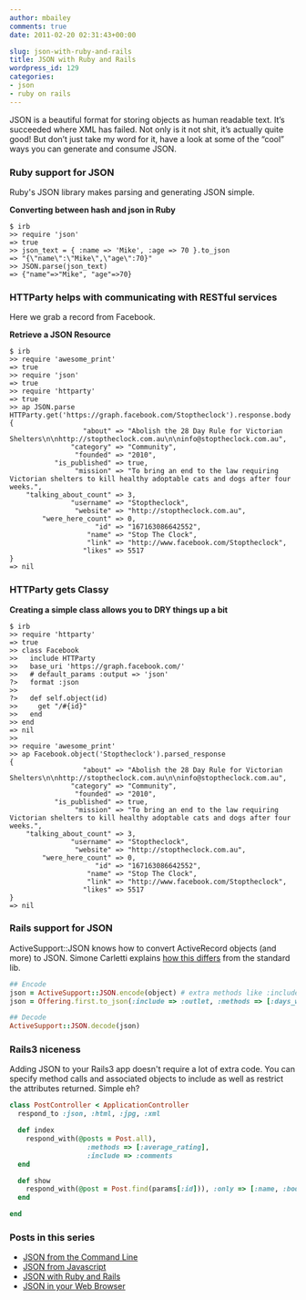 ```yaml
---
author: mbailey
comments: true
date: 2011-02-20 02:31:43+00:00

slug: json-with-ruby-and-rails
title: JSON with Ruby and Rails
wordpress_id: 129
categories:
- json
- ruby on rails
---
```


JSON is a beautiful format for storing objects as human readable text. It’s
succeeded where XML has failed. Not only is it not shit, it’s actually quite
good! But don’t just take my word for it, have a look at some of the “cool”
ways you can generate and consume JSON.


### Ruby support for JSON

Ruby's JSON library makes parsing and generating JSON simple.

**Converting between hash and json in Ruby**
```irb
$ irb
>> require 'json'
=> true
>> json_text = { :name => 'Mike', :age => 70 }.to_json
=> "{\"name\":\"Mike\",\"age\":70}"
>> JSON.parse(json_text)
=> {"name"=>"Mike", "age"=>70}
```


### HTTParty helps with communicating with RESTful services

Here we grab a record from Facebook.

**Retrieve a JSON Resource**
```irb
$ irb
>> require 'awesome_print'
=> true
>> require 'json'
=> true
>> require 'httparty'
=> true
>> ap JSON.parse HTTParty.get('https://graph.facebook.com/Stoptheclock').response.body
{
                  "about" => "Abolish the 28 Day Rule for Victorian Shelters\n\nhttp://stoptheclock.com.au\n\ninfo@stoptheclock.com.au",
               "category" => "Community",
                "founded" => "2010",
           "is_published" => true,
                "mission" => "To bring an end to the law requiring Victorian shelters to kill healthy adoptable cats and dogs after four weeks.",
    "talking_about_count" => 3,
               "username" => "Stoptheclock",
                "website" => "http://stoptheclock.com.au",
        "were_here_count" => 0,
                     "id" => "167163086642552",
                   "name" => "Stop The Clock",
                   "link" => "http://www.facebook.com/Stoptheclock",
                  "likes" => 5517
}
=> nil
```


### HTTParty gets Classy

**Creating a simple class allows you to DRY things up a bit**
```irb
$ irb
>> require 'httparty'
=> true
>> class Facebook
>>   include HTTParty
>>   base_uri 'https://graph.facebook.com/'
>>   # default_params :output => 'json'
?>   format :json
>>
?>   def self.object(id)
>>     get "/#{id}"
>>   end
>> end
=> nil
>>
>> require 'awesome_print'
>> ap Facebook.object('Stoptheclock').parsed_response
{
                  "about" => "Abolish the 28 Day Rule for Victorian Shelters\n\nhttp://stoptheclock.com.au\n\ninfo@stoptheclock.com.au",
               "category" => "Community",
                "founded" => "2010",
           "is_published" => true,
                "mission" => "To bring an end to the law requiring Victorian shelters to kill healthy adoptable cats and dogs after four weeks.",
    "talking_about_count" => 3,
               "username" => "Stoptheclock",
                "website" => "http://stoptheclock.com.au",
        "were_here_count" => 0,
                     "id" => "167163086642552",
                   "name" => "Stop The Clock",
                   "link" => "http://www.facebook.com/Stoptheclock",
                  "likes" => 5517
}
=> nil
```


### Rails support for JSON


ActiveSupport::JSON knows how to convert ActiveRecord objects (and more) to
JSON. Simone Carletti explains [how this
differs](http://www.simonecarletti.com/blog/2010/04/inside-ruby-on-rails-serializing-ruby-objects-with-json/)
from the standard lib.

```ruby
## Encode
json = ActiveSupport::JSON.encode(object) # extra methods like :include
json = Offering.first.to_json(:include => :outlet, :methods => [:days_waiting])

## Decode
ActiveSupport::JSON.decode(json)
```


### Rails3 niceness

Adding JSON to your Rails3 app doesn't require a lot of extra code. You can
specify method calls and associated objects to include as well as restrict the
attributes returned. Simple eh?

```ruby
class PostController < ApplicationController
  respond_to :json, :html, :jpg, :xml

  def index
    respond_with(@posts = Post.all),
                   :methods => [:average_rating],
                   :include => :comments
  end

  def show
    respond_with(@post = Post.find(params[:id])), :only => [:name, :body]
  end

end
```


### Posts in this series

  * [JSON from the Command Line](2011-02-19-json-from-the-command-line.md)
  * [JSON from Javascript](2011-02-19-json-from-javascript.md)
  * [JSON with Ruby and Rails](2011-02-20-json-with-ruby-and-rails.md)
  * [JSON in your Web Browser](2011-02-20-json-in-your-web-browser.md)
